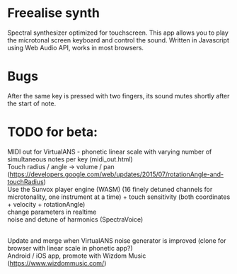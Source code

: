 # Freealise synth
Spectral synthesizer optimized for touchscreen.
This app allows you to play the microtonal screen keyboard and control the sound.
Written in Javascript using Web Audio API, works in most browsers.

# Bugs
After the same key is pressed with two fingers, its sound mutes shortly after the start of note.

# TODO for beta:
MIDI out for VirtualANS - phonetic linear scale with varying number of simultaneous notes per key (midi_out.html) <br/>
Touch radius / angle -> volume / pan (https://developers.google.com/web/updates/2015/07/rotationAngle-and-touchRadius) <br/>
Use the Sunvox player engine (WASM) (16 finely detuned channels for microtonality, one instrument at a time) + touch sensitivity (both coordinates + velocity + rotationAngle)<br/>
change parameters in realtime<br/>
noise and detune of harmonics (SpectraVoice)<br/><br/>

Update and merge when VirtualANS noise generator is improved (clone for browser with linear scale in phonetic app?)<br/>
Android / iOS app, promote with Wizdom Music (https://www.wizdommusic.com/)
